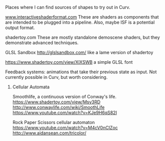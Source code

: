 Places where I can find sources of shapes to try out in Curv.

www.interactiveshaderformat.com
These are shaders as components that are intended to be plugged into a pipeline.
Also, maybe ISF is a potential output format.

shadertoy.com
These are mostly standalone demoscene shaders, but they demonstrate advanced
techniques.

GLSL Sandbox http://glslsandbox.com/
like a lame version of shadertoy

https://www.shadertoy.com/view/XlXSWB
a simple GLSL font

Feedback systems: animations that take their previous state as input.
Not currently possible in Curv, but worth considering.

 1. Cellular Automata

    Smoothlife, a continuous version of Conway's life.
    https://www.shadertoy.com/view/Msy3RD
    http://www.conwaylife.com/wiki/SmoothLife
    https://www.youtube.com/watch?v=KJe9H6qS82I

    Rock Paper Scissors cellular automaton
    https://www.youtube.com/watch?v=M4cV0nCIZoc
    http://www.aidansean.com/tricolor/
